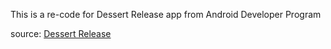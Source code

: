 This is a re-code for Dessert Release app from Android Developer Program

source: 
[Dessert Release](https://github.com/google-developer-training/basic-android-kotlin-compose-training-dessert-release.git)


